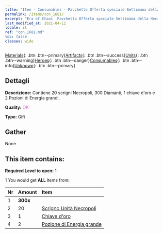 ```yaml
---
title: "Item - Consumables - Pacchetto Offerta speciale Settimana della Necropoli C"
permalink: /Items/con_1681/
excerpt: "Era of Chaos  Pacchetto Offerta speciale Settimana della Necropoli C"
last_modified_at: 2021-04-12
locale: it
ref: "con_1681.md"
toc: false
classes: wide
---
```

 [Materials](/it/Items/){: .btn .btn--primary}[Artifacts](/it/Items/Artifacts/){: .btn .btn--success}[Units](/it/Items/Units/){: .btn .btn--warning}[Heroes](/it/Items/Heroes/){: .btn .btn--danger}[Consumables](/it/Items/Consumables/){: .btn .btn--info}[Unknown](/it/Items/Unknown/){: .btn .btn--primary}

## Dettagli
 **Descrizione:** Contiene 20 scrigni Necropoli, 300 Diamanti, 1 chiave d'oro e 2 Pozioni di Energia grandi.

 **Quality:** <span style="color: #DA70D6">OK</span>

 **Type:** Gift

## Gather

  None

## This item contains:

 **Required Level to open:** 1

 1 You would get **ALL** items  from:

  | Nr | Amount |     Item    |
  |:---|:-------|:------------|
  | 1 |  **300x** | <i class="fas fa-gem"/> |  | 
  | 2 | 20 | [Scrigno Unità Necropoli](/it/Items/con_1271/) | 
  | 3 | 1 | [Chiave d'oro](/it/Items/con_783/) | 
  | 4 | 2 | [Pozione di Energia grande](/it/Items/con_706/) | 
